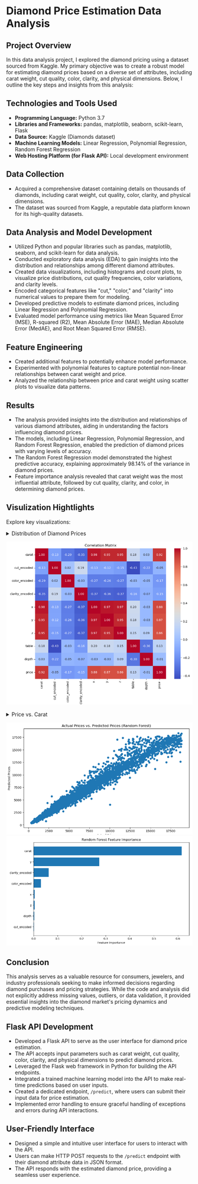 # Diamond Price Estimation Data Analysis

## Project Overview

In this data analysis project, I explored the diamond pricing using a dataset sourced from Kaggle. My primary objective was to create a robust model for estimating diamond prices based on a diverse set of attributes, including carat weight, cut quality, color, clarity, and physical dimensions. Below, I outline the key steps and insights from this analysis:

## Technologies and Tools Used

- **Programming Language:** Python 3.7
- **Libraries and Frameworks:** pandas, matplotlib, seaborn, scikit-learn, Flask
- **Data Source:** Kaggle (Diamonds dataset)
- **Machine Learning Models:** Linear Regression, Polynomial Regression, Random Forest Regression
- **Web Hosting Platform (for Flask API):** Local development environment

## Data Collection

- Acquired a comprehensive dataset containing details on thousands of diamonds, including carat weight, cut quality, color, clarity, and physical dimensions.
- The dataset was sourced from Kaggle, a reputable data platform known for its high-quality datasets.

## Data Analysis and Model Development

- Utilized Python and popular libraries such as pandas, matplotlib, seaborn, and scikit-learn for data analysis.
- Conducted exploratory data analysis (EDA) to gain insights into the distribution and relationships among different diamond attributes.
- Created data visualizations, including histograms and count plots, to visualize price distributions, cut quality frequencies, color variations, and clarity levels.
- Encoded categorical features like "cut," "color," and "clarity" into numerical values to prepare them for modeling.
- Developed predictive models to estimate diamond prices, including Linear Regression and Polynomial Regression.
- Evaluated model performance using metrics like Mean Squared Error (MSE), R-squared (R2), Mean Absolute Error (MAE), Median Absolute Error (MedAE), and Root Mean Squared Error (RMSE).

## Feature Engineering

- Created additional features to potentially enhance model performance.
- Experimented with polynomial features to capture potential non-linear relationships between carat weight and price.
- Analyzed the relationship between price and carat weight using scatter plots to visualize data patterns.

## Results

- The analysis provided insights into the distribution and relationships of various diamond attributes, aiding in understanding the factors influencing diamond prices.
- The models, including Linear Regression, Polynomial Regression, and Random Forest Regression, enabled the prediction of diamond prices with varying levels of accuracy.
- The Random Forest Regression model demonstrated the highest predictive accuracy, explaining approximately 98.14% of the variance in diamond prices.
- Feature importance analysis revealed that carat weight was the most influential attribute, followed by cut quality, clarity, and color, in determining diamond prices.

## Visulization Hightlights

Explore key visualizations:

<details>
<summary>Distribution of Diamond Prices</summary>
  
![Distribution of Diamond Prices](Distribution%20of%20Diamond%20Prices.png)

</details>

![Correlation Matrix](Correlation%20Matrix.png)

<details>
<summary>Price vs. Carat</summary>

![Price vs. Carat](Price%20vs.%20Carat.png)

</details>

![Actual Prices vs. Predicted Prices (Random Forest)](Actual%20Prices%20vs.%20Predicted%20Prices%20(Random%20Forest).png)
![Random Forest Feature Importance](Random%20Forest%20Feature%20Importance.png)

## Conclusion

This analysis serves as a valuable resource for consumers, jewelers, and industry professionals seeking to make informed decisions regarding diamond purchases and pricing strategies. While the code and analysis did not explicitly address missing values, outliers, or data validation, it provided essential insights into the diamond market's pricing dynamics and predictive modeling techniques.

## Flask API Development

- Developed a Flask API to serve as the user interface for diamond price estimation.
- The API accepts input parameters such as carat weight, cut quality, color, clarity, and physical dimensions to predict diamond prices.
- Leveraged the Flask web framework in Python for building the API endpoints.
- Integrated a trained machine learning model into the API to make real-time predictions based on user inputs.
- Created a dedicated endpoint, `/predict`, where users can submit their input data for price estimation.
- Implemented error handling to ensure graceful handling of exceptions and errors during API interactions.

## User-Friendly Interface

- Designed a simple and intuitive user interface for users to interact with the API.
- Users can make HTTP POST requests to the `/predict` endpoint with their diamond attribute data in JSON format.
- The API responds with the estimated diamond price, providing a seamless user experience.
